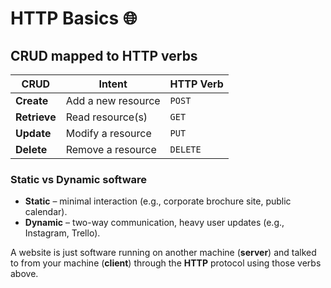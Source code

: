 # HTTP Basics 🌐

## CRUD mapped to HTTP verbs

| CRUD | Intent | HTTP Verb |
|------|--------|-----------|
| **Create** | Add a new resource | `POST` |
| **Retrieve** | Read resource(s) | `GET` |
| **Update** | Modify a resource | `PUT` |
| **Delete** | Remove a resource | `DELETE` |

### Static vs Dynamic software

* **Static** – minimal interaction (e.g., corporate brochure site, public calendar).  
* **Dynamic** – two-way communication, heavy user updates (e.g., Instagram, Trello).

A website is just software running on another machine (**server**) and talked to from your machine (**client**) through the **HTTP** protocol using those verbs above.